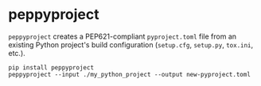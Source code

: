 # peppyproject

`peppyproject` creates a PEP621-compliant `pyproject.toml` file from an existing Python project's build
configuration (`setup.cfg`, `setup.py`, `tox.ini`, etc.).

```commandline
pip install peppyproject
peppyproject --input ./my_python_project --output new-pyproject.toml
```
